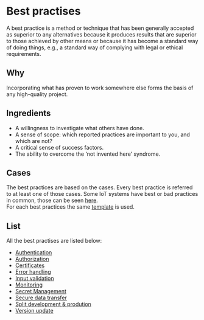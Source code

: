 # Best practises
A best practice is a method or technique that has been generally accepted as superior to any alternatives because it produces results that are superior to those achieved by other means or because it has become a standard way of doing things,
e.g., a standard way of complying with legal or ethical requirements.

## Why
Incorporating what has proven to work somewhere else forms the basis of any high-quality project.

## Ingredients
- A willingness to investigate what others have done.
- A sense of scope: which reported practices are important to you, and which are not?
- A critical sense of success factors.
- The ability to overcome the ‘not invented here’ syndrome.

## Cases
The best practices are based on the cases. Every best practice is referred to at least one of those cases.
Some IoT systems have best or bad practices in common, those can be seen [here](https://fontys-intersect.github.io/commonIoTFlaws). <br />
For each best practices the same [template](https://fontys-intersect.github.io/bestPractises/bestpracticetemplate) is used. 

## List
All the best practises are listed below:
- [Authentication](https://fontys-intersect.github.io/bestPractises/authentication)
- [Authorization](https://fontys-intersect.github.io/bestPractises/authorization)
- [Certificates](https://fontys-intersect.github.io/bestPractises/certificates)
- [Error handling](https://fontys-intersect.github.io/bestPractises/errorHandling)
- [Input validation](https://fontys-intersect.github.io/bestPractises/inputVali)
- [Monitoring](https://fontys-intersect.github.io/bestPractises/monitoring)
- [Secret Management](https://fontys-intersect.github.io/bestPractises/secretManagement)
- [Secure data transfer](https://fontys-intersect.github.io/bestPractises/secureDataTransfer)
- [Split development & prodution](https://fontys-intersect.github.io/bestPractises/splitDevProd)
- [Version update](https://fontys-intersect.github.io/bestPractises/versionUpdate)